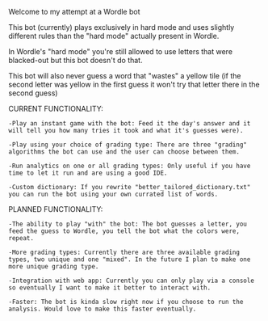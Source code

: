 Welcome to my attempt at a Wordle bot


This bot (currently) plays exclusively in hard mode and uses slightly different rules than the "hard mode" actually present in Wordle.

In Wordle's "hard mode" you're still allowed to use letters that were blacked-out but this bot doesn't do that.

This bot will also never guess a word that "wastes" a yellow tile (if the second letter was yellow in the first guess it won't try that letter there in the second guess)


CURRENT FUNCTIONALITY:

    -Play an instant game with the bot: Feed it the day's answer and it will tell you how many tries it took and what it's guesses were).

    -Play using your choice of grading type: There are three "grading" algorithms the bot can use and the user can choose between them.

    -Run analytics on one or all grading types: Only useful if you have time to let it run and are using a good IDE.

    -Custom dictionary: If you rewrite "better_tailored_dictionary.txt" you can run the bot using your own currated list of words.



PLANNED FUNCTIONALITY:

    -The ability to play "with" the bot: The bot guesses a letter, you feed the guess to Wordle, you tell the bot what the colors were, repeat.

    -More grading types: Currently there are three available grading types, two unique and one "mixed". In the future I plan to make one more unique grading type.

    -Integration with web app: Currently you can only play via a console so eventually I want to make it better to interact with.

    -Faster: The bot is kinda slow right now if you choose to run the analysis. Would love to make this faster eventually.